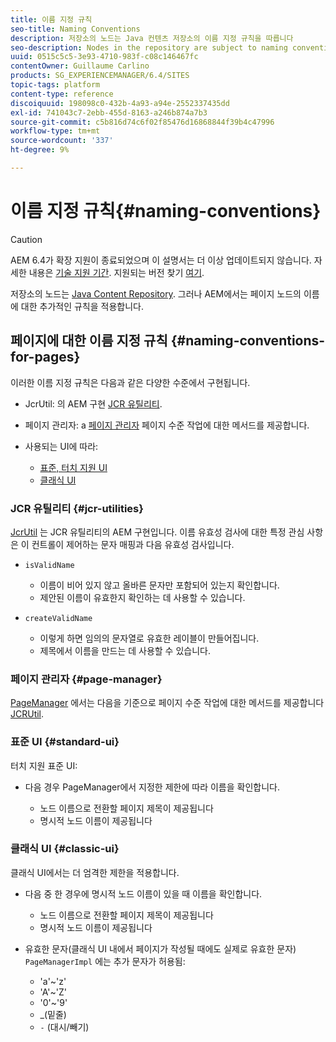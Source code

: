 ```yaml
---
title: 이름 지정 규칙
seo-title: Naming Conventions
description: 저장소의 노드는 Java 컨텐츠 저장소의 이름 지정 규칙을 따릅니다
seo-description: Nodes in the repository are subject to naming conventions of the Java Content Repository
uuid: 0515c5c5-3e93-4710-983f-c08c146467fc
contentOwner: Guillaume Carlino
products: SG_EXPERIENCEMANAGER/6.4/SITES
topic-tags: platform
content-type: reference
discoiquuid: 198098c0-432b-4a93-a94e-2552337435dd
exl-id: 741043c7-2ebb-455d-8163-a246b874a7b3
source-git-commit: c5b816d74c6f02f85476d16868844f39b4c47996
workflow-type: tm+mt
source-wordcount: '337'
ht-degree: 9%

---
```


# 이름 지정 규칙{#naming-conventions}

>[!CAUTION]
>
>AEM 6.4가 확장 지원이 종료되었으며 이 설명서는 더 이상 업데이트되지 않습니다. 자세한 내용은 [기술 지원 기간](https://helpx.adobe.com/kr/support/programs/eol-matrix.html). 지원되는 버전 찾기 [여기](https://experienceleague.adobe.com/docs/).

저장소의 노드는 [Java Content Repository](/help/sites-developing/the-basics.md#java-content-repository). 그러나 AEM에서는 페이지 노드의 이름에 대한 추가적인 규칙을 적용합니다.

## 페이지에 대한 이름 지정 규칙 {#naming-conventions-for-pages}

이러한 이름 지정 규칙은 다음과 같은 다양한 수준에서 구현됩니다.

* JcrUtil: 의 AEM 구현 [JCR 유틸리티](#jcr-utilities).
* 페이지 관리자: a [페이지 관리자](#page-manager) 페이지 수준 작업에 대한 메서드를 제공합니다.
* 사용되는 UI에 따라:

   * [표준, 터치 지원 UI](#standard-ui)
   * [클래식 UI](#classic-ui)

### JCR 유틸리티 {#jcr-utilities}

[JcrUtil](https://helpx.adobe.com/experience-manager/6-4/sites/developing/using/reference-materials/javadoc/index.html?com/day/cq/commons/jcr/JcrUtil.html) 는 JCR 유틸리티의 AEM 구현입니다. 이름 유효성 검사에 대한 특정 관심 사항은 이 컨트롤이 제어하는 문자 매핑과 다음 유효성 검사입니다.

* `isValidName`

   * 이름이 비어 있지 않고 올바른 문자만 포함되어 있는지 확인합니다.
   * 제안된 이름이 유효한지 확인하는 데 사용할 수 있습니다.

* `createValidName`

   * 이렇게 하면 임의의 문자열로 유효한 레이블이 만들어집니다.
   * 제목에서 이름을 만드는 데 사용할 수 있습니다.

### 페이지 관리자 {#page-manager}

[PageManager](https://helpx.adobe.com/kr/experience-manager/6-4/sites/developing/using/reference-materials/javadoc/com/day/cq/wcm/api/PageManager.html) 에서는 다음을 기준으로 페이지 수준 작업에 대한 메서드를 제공합니다 [JCRUtil](#jcr-utilities).

### 표준 UI {#standard-ui}

터치 지원 표준 UI:

* 다음 경우 PageManager에서 지정한 제한에 따라 이름을 확인합니다.

   * 노드 이름으로 전환할 페이지 제목이 제공됩니다
   * 명시적 노드 이름이 제공됩니다

### 클래식 UI {#classic-ui}

클래식 UI에서는 더 엄격한 제한을 적용합니다.

* 다음 중 한 경우에 명시적 노드 이름이 있을 때 이름을 확인합니다.

   * 노드 이름으로 전환할 페이지 제목이 제공됩니다
   * 명시적 노드 이름이 제공됩니다

* 유효한 문자(클래식 UI 내에서 페이지가 작성될 때에도 실제로 유효한 문자) `PageManagerImpl` 에는 추가 문자가 허용됨:

   * &#39;a&#39;~&#39;z&#39;
   * &#39;A&#39;~&#39;Z&#39;
   * &#39;0&#39;~&#39;9&#39;
   * _(밑줄)
   * `-` (대시/빼기)
